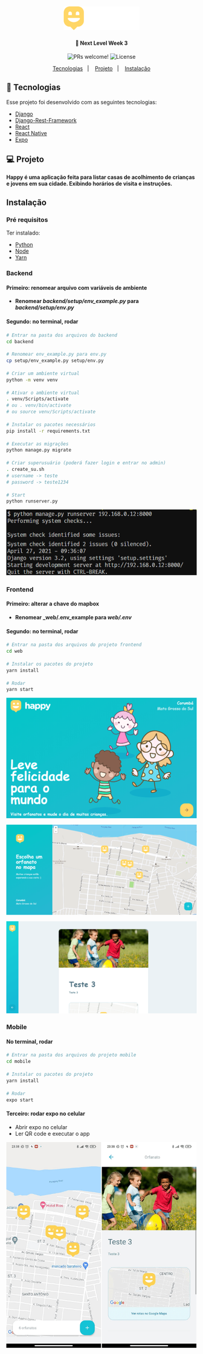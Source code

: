 <h1 align="center">
    <img alt="Happy" src="web/src/images/logo.svg" width="200px" />
</h1>

<h4 align="center">
  🚀 Next Level Week 3
</h4>

<p align="center">
 <img src="https://img.shields.io/static/v1?label=PRs&message=welcome&color=7159c1&labelColor=000000" alt="PRs welcome!" />

  <img alt="License" src="https://img.shields.io/static/v1?label=license&message=MIT&color=7159c1&labelColor=000000">
</p>

<p align="center">
  <a href="#-tecnologias">Tecnologias</a>&nbsp;&nbsp;&nbsp;|&nbsp;&nbsp;&nbsp;
  <a href="#-projeto">Projeto</a>&nbsp;&nbsp;&nbsp;|&nbsp;&nbsp;&nbsp;
  <a href="#instalação">Instalação</a>
</p>


## 🚀 Tecnologias

Esse projeto foi desenvolvido com as seguintes tecnologias:

- [Django](https://www.djangoproject.com/)
- [Django-Rest-Framework](https://www.django-rest-framework.org/)
- [React](https://reactjs.org)
- [React Native](https://facebook.github.io/react-native/)
- [Expo](https://expo.io/)

## 💻 Projeto
**Happy é uma aplicação feita para listar casas de acolhimento de crianças e jovens em sua cidade. Exibindo horários de visita e instruções.**

## Instalação
### Pré requisitos
Ter instalado:
- [Python](https://www.python.org/downloads/)
- [Node](https://nodejs.org/en/download/)
- [Yarn](https://classic.yarnpkg.com/en/docs/install/)

### Backend
#### Primeiro: renomear arquivo com variáveis de ambiente
-  **Renomear _backend/setup/env_example.py_ para _backend/setup/env.py_**

#### Segundo: no terminal, rodar
```sh
# Entrar na pasta dos arquivos do backend
cd backend

# Renomear env_example.py para env.py
cp setup/env_example.py setup/env.py

# Criar um ambiente virtual
python -m venv venv

# Ativar o ambiente virtual
. venv/Scripts/activate
# ou . venv/bin/activate
# ou source venv/Scripts/activate

# Instalar os pacotes necessários
pip install -r requirements.txt

# Executar as migrações
python manage.py migrate

# Criar superusuário (poderá fazer login e entrar no admin)
. create_su.sh
# username -> teste
# password -> teste1234

# Start
python runserver.py
```

![API 0](/images/api_0.png?raw=true)


### Frontend
#### Primeiro: alterar a chave do mapbox
-  **Renomear _web/.env_example para _web/.env_**

#### Segundo: no terminal, rodar
```sh
# Entrar na pasta dos arquivos do projeto frontend
cd web

# Instalar os pacotes do projeto
yarn install

# Rodar
yarn start
```

![Web 1](/images/web_1.png?raw=true)

![Web 2](/images/web_2.png?raw=true)

![Web 3](/images/web_3.png?raw=true)

### Mobile
#### No terminal, rodar
```sh
# Entrar na pasta dos arquivos do projeto mobile
cd mobile

# Instalar os pacotes do projeto
yarn install

# Rodar
expo start
```

#### Terceiro: rodar expo no celular
- Abrir expo no celular
- Ler QR code e executar o app

![Mobile 1](/images/mobile_1.png?raw=true)